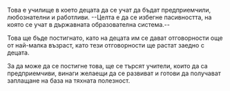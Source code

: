 Това е училище в което децата да се учат да бъдат предприемчили, любознателни и работливи. --Целта е да се избегне пасивността, на която се учат в държавната образователна система.--

Това ще бъде постигнато, като на децата им се дават отговорности още от най-малка възраст, като тези отговорности ще растат заедно с децата. 

За да може да се постигне това, ще се търсят учители, които да са предприемчиви, винаги желаещи да се развиват и готови да получават заплащане на база на тяхната полезност.
